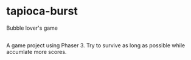 # tapioca-burst
Bubble lover's game

##
A game project using Phaser 3.
Try to survive as long as possible while accumlate more scores.
